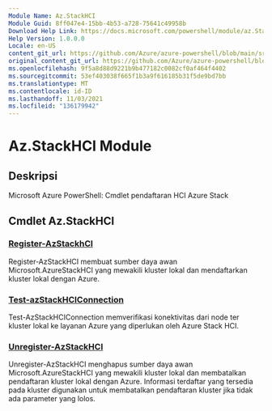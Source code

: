 ```yaml
---
Module Name: Az.StackHCI
Module Guid: 8ff047e4-15bb-4b53-a728-75641c49958b
Download Help Link: https://docs.microsoft.com/powershell/module/az.StackHCI
Help Version: 1.0.0.0
Locale: en-US
content_git_url: https://github.com/Azure/azure-powershell/blob/main/src/StackHCI/help/Az.StackHCI.md
original_content_git_url: https://github.com/Azure/azure-powershell/blob/main/src/StackHCI/help/Az.StackHCI.md
ms.openlocfilehash: 9f5a8d88d9221b9b477182c0082cf0af464f4402
ms.sourcegitcommit: 53ef403038f665f1b3a9f616185b31f5de9bd7bb
ms.translationtype: MT
ms.contentlocale: id-ID
ms.lasthandoff: 11/03/2021
ms.locfileid: "136179942"
---
```

# Az.StackHCI Module
## Deskripsi
Microsoft Azure PowerShell: Cmdlet pendaftaran HCI Azure Stack

## Cmdlet Az.StackHCI
### [Register-AzStackhCI](Register-AzStackHCI.md)
Register-AzStackHCI membuat sumber daya awan Microsoft.AzureStackHCI yang mewakili kluster lokal dan mendaftarkan kluster lokal dengan Azure.

### [Test-azStackHCIConnection](Test-AzStackHCIConnection.md)
Test-AzStackHCIConnection memverifikasi konektivitas dari node ter kluster lokal ke layanan Azure yang diperlukan oleh Azure Stack HCI.

### [Unregister-AzStackHCI](Unregister-AzStackHCI.md)
Unregister-AzStackHCI menghapus sumber daya awan Microsoft.AzureStackHCI yang mewakili kluster lokal dan membatalkan pendaftaran kluster lokal dengan Azure.
Informasi terdaftar yang tersedia pada kluster digunakan untuk membatalkan pendaftaran kluster jika tidak ada parameter yang lolos.

